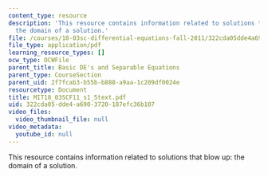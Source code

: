 ```yaml
---
content_type: resource
description: 'This resource contains information related to solutions that blow up:
  the domain of a solution.'
file: /courses/18-03sc-differential-equations-fall-2011/322cda05dde4a6903720187efc36b107_MIT18_03SCF11_s1_5text.pdf
file_type: application/pdf
learning_resource_types: []
ocw_type: OCWFile
parent_title: Basic DE's and Separable Equations
parent_type: CourseSection
parent_uid: 2f7fcab3-b55b-b888-a9aa-1c209df0024e
resourcetype: Document
title: MIT18_03SCF11_s1_5text.pdf
uid: 322cda05-dde4-a690-3720-187efc36b107
video_files:
  video_thumbnail_file: null
video_metadata:
  youtube_id: null
---
```

This resource contains information related to solutions that blow up: the domain of a solution.

